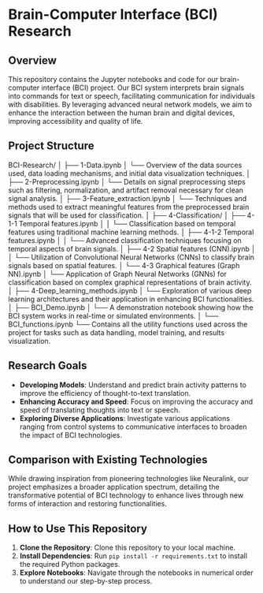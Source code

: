 # Brain-Computer Interface (BCI) Research

## Overview
This repository contains the Jupyter notebooks and code for our brain-computer interface (BCI) project. Our BCI system interprets brain signals into commands for text or speech, facilitating communication for individuals with disabilities. By leveraging advanced neural network models, we aim to enhance the interaction between the human brain and digital devices, improving accessibility and quality of life.

## Project Structure

BCI-Research/
│
├── 1-Data.ipynb
│ └── Overview of the data sources used, data loading mechanisms, and initial data visualization techniques.
│
├── 2-Preprocessing.ipynb
│ └── Details on signal preprocessing steps such as filtering, normalization, and artifact removal necessary for clean signal analysis.
│
├── 3-Feature_extraction.ipynb
│ └── Techniques and methods used to extract meaningful features from the preprocessed brain signals that will be used for classification.
│
├── 4-Classification/
│ ├── 4-1-1 Temporal features.ipynb
│ │ └── Classification based on temporal features using traditional machine learning methods.
│ ├── 4-1-2 Temporal features.ipynb
│ │ └── Advanced classification techniques focusing on temporal aspects of brain signals.
│ ├── 4-2 Spatial features (CNN).ipynb
│ │ └── Utilization of Convolutional Neural Networks (CNNs) to classify brain signals based on spatial features.
│ └── 4-3 Graphical features (Graph NN).ipynb
│ └── Application of Graph Neural Networks (GNNs) for classification based on complex graphical representations of brain activity.
│
├── 4-Deep_learning_methods.ipynb
│ └── Exploration of various deep learning architectures and their application in enhancing BCI functionalities.
│
├── BCI_Demo.ipynb
│ └── A demonstration notebook showing how the BCI system works in real-time or simulated environments.
│
└── BCI_functions.ipynb
└── Contains all the utility functions used across the project for tasks such as data handling, model training, and results visualization.


## Research Goals
- **Developing Models**: Understand and predict brain activity patterns to improve the efficiency of thought-to-text translation.
- **Enhancing Accuracy and Speed**: Focus on improving the accuracy and speed of translating thoughts into text or speech.
- **Exploring Diverse Applications**: Investigate various applications ranging from control systems to communicative interfaces to broaden the impact of BCI technologies.

## Comparison with Existing Technologies
While drawing inspiration from pioneering technologies like Neuralink, our project emphasizes a broader application spectrum, detailing the transformative potential of BCI technology to enhance lives through new forms of interaction and restoring functionalities.

## How to Use This Repository
1. **Clone the Repository**: Clone this repository to your local machine.
2. **Install Dependencies**: Run `pip install -r requirements.txt` to install the required Python packages.
3. **Explore Notebooks**: Navigate through the notebooks in numerical order to understand our step-by-step process.

